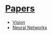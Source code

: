 # [Papers](https://github.com/melfm/papers)

- [Vision](#papers/computer_vision)
- [Neural Networks](#papers/neural_networks)



